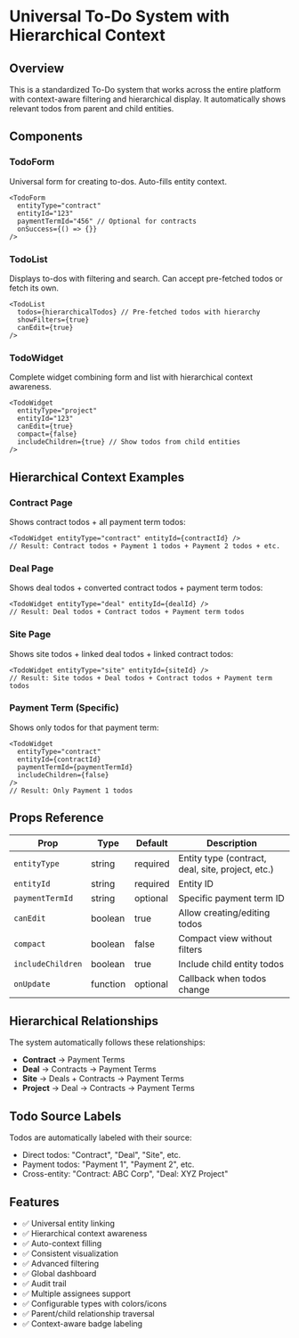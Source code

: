 # Universal To-Do System with Hierarchical Context

## Overview
This is a standardized To-Do system that works across the entire platform with context-aware filtering and hierarchical display. It automatically shows relevant todos from parent and child entities.

## Components

### TodoForm
Universal form for creating to-dos. Auto-fills entity context.

```tsx
<TodoForm 
  entityType="contract" 
  entityId="123" 
  paymentTermId="456" // Optional for contracts
  onSuccess={() => {}} 
/>
```

### TodoList  
Displays to-dos with filtering and search. Can accept pre-fetched todos or fetch its own.

```tsx
<TodoList 
  todos={hierarchicalTodos} // Pre-fetched todos with hierarchy
  showFilters={true}
  canEdit={true}
/>
```

### TodoWidget
Complete widget combining form and list with hierarchical context awareness.

```tsx
<TodoWidget 
  entityType="project"
  entityId="123" 
  canEdit={true}
  compact={false}
  includeChildren={true} // Show todos from child entities
/>
```

## Hierarchical Context Examples

### Contract Page
Shows contract todos + all payment term todos:
```tsx
<TodoWidget entityType="contract" entityId={contractId} />
// Result: Contract todos + Payment 1 todos + Payment 2 todos + etc.
```

### Deal Page  
Shows deal todos + converted contract todos + payment term todos:
```tsx
<TodoWidget entityType="deal" entityId={dealId} />
// Result: Deal todos + Contract todos + Payment term todos
```

### Site Page
Shows site todos + linked deal todos + linked contract todos:
```tsx
<TodoWidget entityType="site" entityId={siteId} />
// Result: Site todos + Deal todos + Contract todos + Payment term todos
```

### Payment Term (Specific)
Shows only todos for that payment term:
```tsx
<TodoWidget 
  entityType="contract" 
  entityId={contractId}
  paymentTermId={paymentTermId}
  includeChildren={false}
/>
// Result: Only Payment 1 todos
```

## Props Reference

| Prop | Type | Default | Description |
|------|------|---------|-------------|
| `entityType` | string | required | Entity type (contract, deal, site, project, etc.) |
| `entityId` | string | required | Entity ID |
| `paymentTermId` | string | optional | Specific payment term ID |
| `canEdit` | boolean | true | Allow creating/editing todos |
| `compact` | boolean | false | Compact view without filters |
| `includeChildren` | boolean | true | Include child entity todos |
| `onUpdate` | function | optional | Callback when todos change |

## Hierarchical Relationships

The system automatically follows these relationships:

- **Contract** → Payment Terms
- **Deal** → Contracts → Payment Terms  
- **Site** → Deals + Contracts → Payment Terms
- **Project** → Deal → Contracts → Payment Terms

## Todo Source Labels

Todos are automatically labeled with their source:
- Direct todos: "Contract", "Deal", "Site", etc.
- Payment todos: "Payment 1", "Payment 2", etc.
- Cross-entity: "Contract: ABC Corp", "Deal: XYZ Project"

## Features
- ✅ Universal entity linking
- ✅ Hierarchical context awareness
- ✅ Auto-context filling
- ✅ Consistent visualization 
- ✅ Advanced filtering
- ✅ Global dashboard
- ✅ Audit trail
- ✅ Multiple assignees support
- ✅ Configurable types with colors/icons
- ✅ Parent/child relationship traversal
- ✅ Context-aware badge labeling